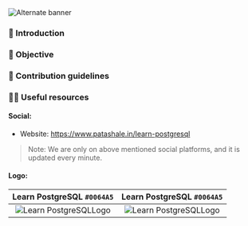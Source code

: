 <picture>
  <source media="(prefers-color-scheme: dark)" srcset="https://github.com/patashale/learn-postgresql/assets/68323012/c4904ab0-95f7-4b6d-82e1-0a48bd46af70">
  <source media="(prefers-color-scheme: light)" srcset="https://github.com/patashale/learn-postgresql/assets/68323012/c4904ab0-95f7-4b6d-82e1-0a48bd46af70">
  <img alt="Alternate banner" src="https://github.com/patashale/learn-postgresql/assets/68323012/c4904ab0-95f7-4b6d-82e1-0a48bd46af70">
</picture>

### 👋 Introduction



### 🎯 Objective



### 🌈 Contribution guidelines



### 👩‍💻 Useful resources

#### Social:
  - Website: https://www.patashale.in/learn-postgresql

> Note: We are only on above mentioned social platforms, and it is updated every minute.

#### Logo:

Learn PostgreSQL `#0064A5` | Learn PostgreSQL `#0064A5`
:-------------------------:|:-------------------------:
![Learn PostgreSQLLogo](https://github.com/patashale/learn-postgresql/assets/68323012/f400b4a6-87d6-40c4-aed4-1492e48a1703) | ![Learn PostgreSQLLogo](https://github.com/patashale/learn-postgresql/assets/68323012/f400b4a6-87d6-40c4-aed4-1492e48a1703)
